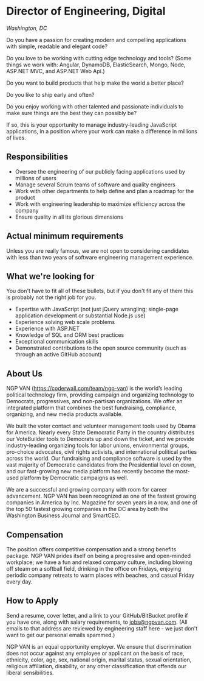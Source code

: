 Director of Engineering, Digital
================
*Washington, DC*

Do you have a passion for creating modern and compelling applications with simple, readable and elegant code?

Do you love to be working with cutting edge technology and tools?  (Some things we work with:  Angular, DynamoDB, ElasticSearch, Mongo, Node, ASP.NET MVC, and ASP.NET Web Api.)

Do you want to build products that help make the world a better place?

Do you like to ship early and often?

Do you enjoy working with other talented and passionate individuals to make sure things are the best they can possibly be?

If so, this is your opportunity to manage industry-leading JavaScript applications, in a position where your work can make a difference in millions of lives.

Responsibilities
----------------

* Oversee the engineering of our publicly facing applications used by millions of users
* Manage several Scrum teams of software and quality engineers
* Work with other departments to help define and plan a roadmap for the product
* Work with engineering leadership to maximize efficiency across the company
* Ensure quality in all its glorious dimensions

Actual minimum requirements
---------------------------

Unless you are really famous, we are not open to considering candidates with less than two years of software engineering management experience.

What we're looking for
----------------------

You don't have to fit all of these bullets, but if you don't fit any of them this is probably not the right job for you.

* Expertise with JavaScript (not just jQuery wrangling; single-page application development or substantial Node.js use)
* Experience solving web scale problems
* Experience with ASP.NET
* Knowledge of SQL and ORM best practices
* Exceptional communication skills
* Demonstrated contributions to the open source community (such as through an active GitHub account)

About Us
--------

NGP VAN (https://coderwall.com/team/ngp-van) is the world’s leading political technology firm, providing campaign and organizing technology to Democrats, progressives, and non-partisan organizations. We offer an integrated platform that combines the best fundraising, compliance, organizing, and new media products available.

We built the voter contact and volunteer management tools used by Obama for America. Nearly every State Democratic Party in the country distributes our VoteBuilder tools to Democrats up and down the ticket, and we provide industry-leading organizing tools for labor unions, environmental groups, pro-choice advocates, civil rights activists, and international political parties across the world.  Our fundraising and compliance software is used by the vast majority of Democratic candidates from the Presidential level on down, and our fast-growing new media platform has recently become the most-used platform by Democratic campaigns as well.

We are a successful and growing company with room for career advancement.  NGP VAN has been recognized as one of the fastest growing companies in America by Inc. Magazine for seven years in a row, and one of the top 50 fastest growing companies in the DC area by both the Washington Business Journal and SmartCEO.  

Compensation
------------

The position offers competitive compensation and a strong benefits package. NGP VAN prides itself on being a progressive and open-minded workplace; we have a fun and relaxed company culture, including blowing off steam on a softball field, drinking in the office on Fridays, enjoying periodic company retreats to warm places with beaches, and casual Friday every day. 

How to Apply
------------

Send a resume, cover letter, and a link to your GitHub/BitBucket profile if you have one, along with salary requirements, to jobs@ngpvan.com.  (All emails to that address are reviewed by engineering staff here - we just don't want to get our personal emails spammed.)

NGP VAN is an equal opportunity employer. We ensure that discrimination does not occur against any employee or applicant on the basis of race, ethnicity, color, age, sex, national origin, marital status, sexual orientation, religious affiliation, disability, or any other classification that offends our liberal sensibilities.
